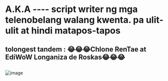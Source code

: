 # **A.K.A ---- script writer ng mga telenobelang walang kwenta. pa ulit-ulit at hindi matapos-tapos** 
## tolongest tandem :  😂😂😂Chlone RenTae at EdiWoW Longaniza de Roskas😂😂😂
##
##

![image](https://github.com/charmedonesfjo/ChloneRentae/assets/27848301/14f9da09-6539-446a-a1ab-e1990f442fc6)

